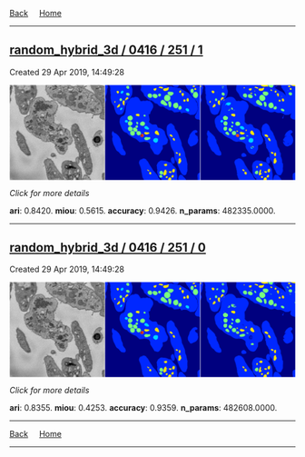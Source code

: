 
[Back](..)&nbsp;&nbsp;&nbsp;&nbsp;&nbsp;[Home](https://leapmanlab.github.io/snapshots)

---

<div class="summary"><a href="1"><h2>random_hybrid_3d / 0416 / 251 / 1</h2></a><p>Created 29 Apr 2019, 14:49:28
</p><a href="1"><img src="1/media/summary.png" align="center"></a><p>
<i>Click for more details</i>
</p></div>

**ari**: 0.8420. **miou**: 0.5615. **accuracy**: 0.9426. **n_params**: 482335.0000. 

---

<div class="summary"><a href="0"><h2>random_hybrid_3d / 0416 / 251 / 0</h2></a><p>Created 29 Apr 2019, 14:49:28
</p><a href="0"><img src="0/media/summary.png" align="center"></a><p>
<i>Click for more details</i>
</p></div>

**ari**: 0.8355. **miou**: 0.4253. **accuracy**: 0.9359. **n_params**: 482608.0000. 

---

[Back](..)&nbsp;&nbsp;&nbsp;&nbsp;&nbsp;[Home](https://leapmanlab.github.io/snapshots)

---